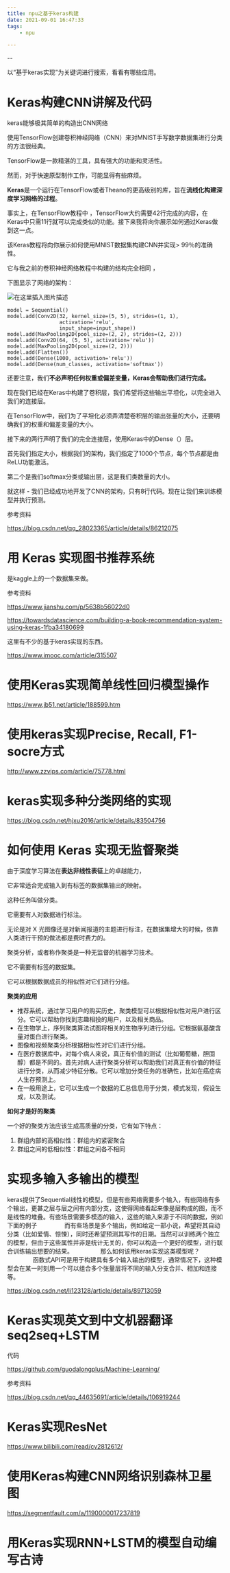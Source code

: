 ```yaml
---
title: npu之基于keras构建
date: 2021-09-01 16:47:33
tags:
	- npu

---
```


--

以“基于keras实现”为关键词进行搜索，看看有哪些应用。

# Keras构建CNN讲解及代码

keras能够极其简单的构造出CNN网络

使用TensorFlow创建卷积神经网络（CNN）来对MNIST手写数字数据集进行分类的方法很经典。

TensorFlow是一款精湛的工具，具有强大的功能和灵活性。

然而，对于快速原型制作工作，可能显得有些麻烦。

**Keras**是一个运行在TensorFlow或者Theano的更高级别的库，旨在**流线化构建深度学习网络的过程**。

事实上，在TensorFlow教程中 ，TensorFlow大约需要42行完成的内容，在Keras中只需11行就可以完成类似的功能。接下来我将向你展示如何通过Keras做到这一点。

该Keras教程将向你展示如何使用MNIST数据集构建CNN并实现> 99％的准确性。

它与我之前的卷积神经网络教程中构建的结构完全相同 ，

下图显示了网络的架构：

![在这里插入图片描述](../images/random_name/20190110085519722.jpeg)

```
model = Sequential()
model.add(Conv2D(32, kernel_size=(5, 5), strides=(1, 1),
                 activation='relu',
                 input_shape=input_shape))
model.add(MaxPooling2D(pool_size=(2, 2), strides=(2, 2)))
model.add(Conv2D(64, (5, 5), activation='relu'))
model.add(MaxPooling2D(pool_size=(2, 2)))
model.add(Flatten())
model.add(Dense(1000, activation='relu'))
model.add(Dense(num_classes, activation='softmax'))
```

还要注意，我们**不必声明任何权重或偏差变量，Keras会帮助我们进行完成。**

现在我们已经在Keras中构建了卷积层，我们希望将这些输出平坦化，以完全进入我们的连接层。

在TensorFlow中，我们为了平坦化必须弄清楚卷积层的输出张量的大小，还要明确我们的权重和偏差变量的大小。

接下来的两行声明了我们的完全连接层，使用Keras中的Dense（）层。

首先我们指定大小，根据我们的架构，我们指定了1000个节点，每个节点都是由ReLU功能激活。

第二个是我们softmax分类或输出层，这是我们类数量的大小。

就这样 - 我们已经成功地开发了CNN的架构，只有8行代码。现在让我们来训练模型并执行预测。



参考资料

https://blog.csdn.net/qq_28023365/article/details/86212075



# 用 Keras 实现图书推荐系统

是kaggle上的一个数据集来做。



参考资料

https://www.jianshu.com/p/5638b56022d0

https://towardsdatascience.com/building-a-book-recommendation-system-using-keras-1fba34180699

这里有不少的基于keras实现的东西。

https://www.imooc.com/article/315507



# 使用Keras实现简单线性回归模型操作



https://www.jb51.net/article/188599.htm



# 使用keras实现Precise, Recall, F1-socre方式

http://www.zzvips.com/article/75778.html



# keras实现多种分类网络的实现

https://blog.csdn.net/hjxu2016/article/details/83504756



# 如何使用 Keras 实现无监督聚类 

由于深度学习算法在**表达非线性表征**上的卓越能力，

它非常适合完成输入到有标签的数据集输出的映射。

这种任务叫做分类。

它需要有人对数据进行标注。

无论是对 X 光图像还是对新闻报道的主题进行标注，在数据集增大的时候，依靠人类进行干预的做法都是费时费力的。

聚类分析，或者称作聚类是一种无监督的机器学习技术。

它不需要有标签的数据集。

它可以根据数据成员的相似性对它们进行分组。

**聚类的应用**

- 推荐系统，通过学习用户的购买历史，聚类模型可以根据相似性对用户进行区分。它可以帮助你找到志趣相投的用户，以及相关商品。
- 在生物学上，序列聚类算法试图将相关的生物序列进行分组。它根据氨基酸含量对蛋白进行聚类。
- 图像和视频聚类分析根据相似性对它们进行分组。
- 在医疗数据库中，对每个病人来说，真正有价值的测试（比如葡萄糖，胆固醇）都是不同的。首先对病人进行聚类分析可以帮助我们对真正有价值的特征进行分类，从而减少特征分散。它可以增加分类任务的准确性，比如在癌症病人生存预测上。
- 在一般用途上，它可以生成一个数据的汇总信息用于分类，模式发现，假设生成，以及测试。

**如何才是好的聚类**

一个好的聚类方法应该生成高质量的分类，它有如下特点：

1. 群组内部的高相似性：群组内的紧密聚合
2. 群组之间的低相似性：群组之间各不相同

# 实现多输入多输出的模型

keras提供了Sequential线性的模型，但是有些网络需要多个输入，有些网络有多个输出，更甚之层与层之间有内部分支，这使得网络看起来像是层构成的图，而不是线性的堆叠。有些场景需要多模态的输入，这些的输入来源于不同的数据，例如下面的例子
　　
　　而有些场景是多个输出，例如给定一部小说，希望将其自动分类（比如爱情、惊悚），同时还希望预测其写作的日期。当然可以训练两个独立的模型，但由于这些属性并非是统计无关的，你可以构造一个更好的模型，进行联合训练输出想要的结果。
　　
　　那么如何该用keras实现这类模型呢？
　　
　　函数式API可是用于构建具有多个输入输出的模型，通常情况下，这种模型会在某一时刻用一个可以组合多个张量层将不同的输入分支合并、相加和连接等。

https://blog.csdn.net/li123128/article/details/89713059



# Keras实现英文到中文机器翻译 seq2seq+LSTM

代码

https://github.com/guodalongplus/Machine-Learning/

参考资料

https://blog.csdn.net/qq_44635691/article/details/106919244



# Keras实现ResNet



https://www.bilibili.com/read/cv2812612/



# 使用Keras构建CNN网络识别森林卫星图

https://segmentfault.com/a/1190000017237819

# 用Keras实现RNN+LSTM的模型自动编写古诗